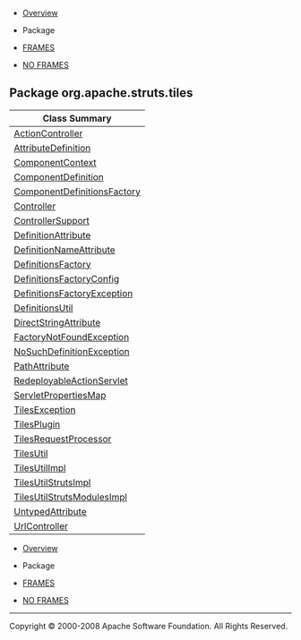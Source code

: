 -   [Overview](../../../../overview-summary.html.md)
-   Package

-   [FRAMES](../../../../index.html.md)
-   [NO FRAMES](package-summary.html.md)

Package org.apache.struts.tiles
-------------------------------

| Class Summary                                                   |
|-----------------------------------------------------------------|
| [ActionController](ActionController.html.md)                       |
| [AttributeDefinition](AttributeDefinition.html.md)                 |
| [ComponentContext](ComponentContext.html.md)                       |
| [ComponentDefinition](ComponentDefinition.html.md)                 |
| [ComponentDefinitionsFactory](ComponentDefinitionsFactory.html.md) |
| [Controller](Controller.html.md)                                   |
| [ControllerSupport](ControllerSupport.html.md)                     |
| [DefinitionAttribute](DefinitionAttribute.html.md)                 |
| [DefinitionNameAttribute](DefinitionNameAttribute.html.md)         |
| [DefinitionsFactory](DefinitionsFactory.html.md)                   |
| [DefinitionsFactoryConfig](DefinitionsFactoryConfig.html.md)       |
| [DefinitionsFactoryException](DefinitionsFactoryException.html.md) |
| [DefinitionsUtil](DefinitionsUtil.html.md)                         |
| [DirectStringAttribute](DirectStringAttribute.html.md)             |
| [FactoryNotFoundException](FactoryNotFoundException.html.md)       |
| [NoSuchDefinitionException](NoSuchDefinitionException.html.md)     |
| [PathAttribute](PathAttribute.html.md)                             |
| [RedeployableActionServlet](RedeployableActionServlet.html.md)     |
| [ServletPropertiesMap](DefinitionsUtil.html.md)                    |
| [TilesException](TilesException.html.md)                           |
| [TilesPlugin](TilesPlugin.html.md)                                 |
| [TilesRequestProcessor](TilesRequestProcessor.html.md)             |
| [TilesUtil](TilesUtil.html.md)                                     |
| [TilesUtilImpl](TilesUtilImpl.html.md)                             |
| [TilesUtilStrutsImpl](TilesUtilStrutsImpl.html.md)                 |
| [TilesUtilStrutsModulesImpl](TilesUtilStrutsModulesImpl.html.md)   |
| [UntypedAttribute](UntypedAttribute.html.md)                       |
| [UrlController](UrlController.html.md)                             |

-   [Overview](../../../../overview-summary.html.md)
-   Package

-   [FRAMES](../../../../index.html.md)
-   [NO FRAMES](package-summary.html.md)

------------------------------------------------------------------------

Copyright © 2000-2008 Apache Software Foundation. All Rights Reserved.
